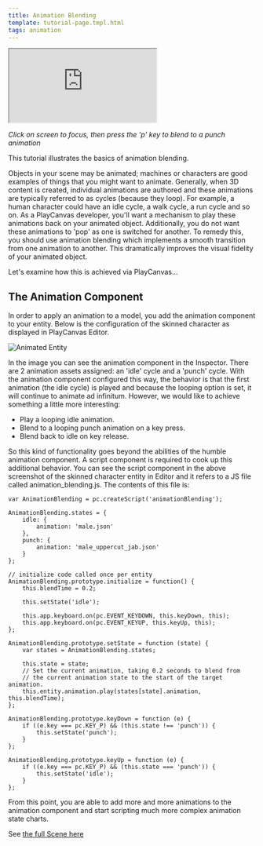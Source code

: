 ```yaml
---
title: Animation Blending
template: tutorial-page.tmpl.html
tags: animation
---
```


<iframe src="https://playcanv.as/p/HI8kniOx/" ></iframe>

*Click on screen to focus, then press the 'p' key to blend to a punch animation*

This tutorial illustrates the basics of animation blending.

Objects in your scene may be animated; machines or characters are good examples of things that you might want to animate. Generally, when 3D content is created, individual animations are authored and these animations are typically referred to as cycles (because they loop). For example, a human character could have an idle cycle, a walk cycle, a run cycle and so on. As a PlayCanvas developer, you'll want a mechanism to play these animations back on your animated object. Additionally, you do not want these animations to 'pop' as one is switched for another. To remedy this, you should use animation blending which implements a smooth transition from one animation to another. This dramatically improves the visual fidelity of your animated object.

Let's examine how this is achieved via PlayCanvas...

## The Animation Component

In order to apply an animation to a model, you add the animation component to your entity. Below is the configuration of the skinned character as displayed in PlayCanvas Editor.

![Animated Entity][1]

In the image you can see the animation component in the Inspector. There are 2 animation assets assigned: an 'idle' cycle and a 'punch' cycle. With the animation component configured this way, the behavior is that the first animation (the idle cycle) is played and because the looping option is set, it will continue to animate ad infinitum. However, we would like to achieve something a little more interesting:

* Play a looping idle animation.
* Blend to a looping punch animation on a key press.
* Blend back to idle on key release.

So this kind of functionality goes beyond the abilities of the humble animation component. A script component is required to cook up this additional behavior. You can see the script component in the above screenshot of the skinned character entity in Editor and it refers to a JS file called animation_blending.js. The contents of this file is:

~~~javascript~~~
var AnimationBlending = pc.createScript('animationBlending');

AnimationBlending.states = {
    idle: {
        animation: 'male.json'
    },
    punch: {
        animation: 'male_uppercut_jab.json'
    }
};

// initialize code called once per entity
AnimationBlending.prototype.initialize = function() {
    this.blendTime = 0.2;

    this.setState('idle');

    this.app.keyboard.on(pc.EVENT_KEYDOWN, this.keyDown, this);
    this.app.keyboard.on(pc.EVENT_KEYUP, this.keyUp, this);
};

AnimationBlending.prototype.setState = function (state) {
    var states = AnimationBlending.states;

    this.state = state;
    // Set the current animation, taking 0.2 seconds to blend from
    // the current animation state to the start of the target animation.
    this.entity.animation.play(states[state].animation, this.blendTime);
};

AnimationBlending.prototype.keyDown = function (e) {
    if ((e.key === pc.KEY_P) && (this.state !== 'punch')) {
        this.setState('punch');
    }
};

AnimationBlending.prototype.keyUp = function (e) {
    if ((e.key === pc.KEY_P) && (this.state === 'punch')) {
        this.setState('idle');
    }
};
~~~

From this point, you are able to add more and more animations to the animation component and start scripting much more complex animation state charts.

See [the full Scene here][2]

[1]: /images/tutorials/animation_blending.jpg
[2]: https://playcanvas.com/editor/scene/440156

